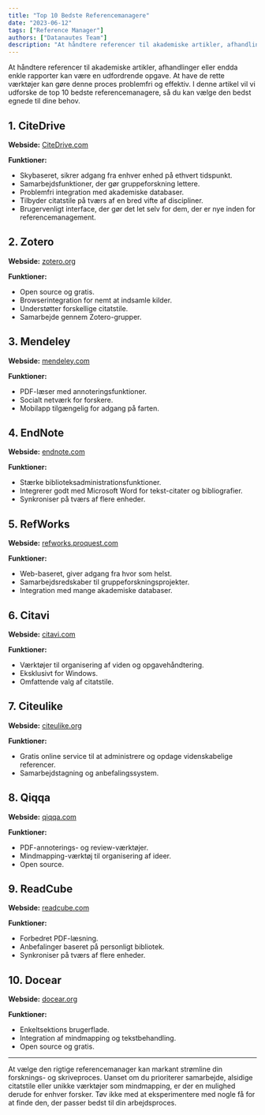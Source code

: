 ```yaml
---
title: "Top 10 Bedste Referencemanagere"
date: "2023-06-12"
tags: ["Reference Manager"]
authors: ["Datanautes Team"]
description: "At håndtere referencer til akademiske artikler, afhandlinger eller endda enkle rapporter kan være en udfordrende opgave. At have de rette værktøjer kan gøre denne proces problemfri og effektiv. I denne artikel vil vi udforske de top 10 bedste referencemanagere, så du kan vælge den bedst egnede til dine behov."
---
```


At håndtere referencer til akademiske artikler, afhandlinger eller endda enkle rapporter kan være en udfordrende opgave. At have de rette værktøjer kan gøre denne proces problemfri og effektiv. I denne artikel vil vi udforske de top 10 bedste referencemanagere, så du kan vælge den bedst egnede til dine behov.

## 1. **CiteDrive**

**Webside:** [CiteDrive.com](https://citedrive.com/)

**Funktioner:**

- Skybaseret, sikrer adgang fra enhver enhed på ethvert tidspunkt.
- Samarbejdsfunktioner, der gør gruppeforskning lettere.
- Problemfri integration med akademiske databaser.
- Tilbyder citatstile på tværs af en bred vifte af discipliner.
- Brugervenligt interface, der gør det let selv for dem, der er nye inden for referencemanagement.

## 2. **Zotero**

**Webside:** [zotero.org](https://www.zotero.org/)

**Funktioner:**

- Open source og gratis.
- Browserintegration for nemt at indsamle kilder.
- Understøtter forskellige citatstile.
- Samarbejde gennem Zotero-grupper.

## 3. **Mendeley**

**Webside:** [mendeley.com](https://www.mendeley.com/)

**Funktioner:**

- PDF-læser med annoteringsfunktioner.
- Socialt netværk for forskere.
- Mobilapp tilgængelig for adgang på farten.

## 4. **EndNote**

**Webside:** [endnote.com](https://www.endnote.com/)

**Funktioner:**

- Stærke biblioteksadministrationsfunktioner.
- Integrerer godt med Microsoft Word for tekst-citater og bibliografier.
- Synkroniser på tværs af flere enheder.

## 5. **RefWorks**

**Webside:** [refworks.proquest.com](https://refworks.proquest.com/)

**Funktioner:**

- Web-baseret, giver adgang fra hvor som helst.
- Samarbejdsredskaber til gruppeforskningsprojekter.
- Integration med mange akademiske databaser.

## 6. **Citavi**

**Webside:** [citavi.com](https://www.citavi.com/)

**Funktioner:**

- Værktøjer til organisering af viden og opgavehåndtering.
- Eksklusivt for Windows.
- Omfattende valg af citatstile.

## 7. **Citeulike**

**Webside:** [citeulike.org](http://www.citeulike.org/)

**Funktioner:**

- Gratis online service til at administrere og opdage videnskabelige referencer.
- Samarbejdstagning og anbefalingssystem.

## 8. **Qiqqa**

**Webside:** [qiqqa.com](https://www.qiqqa.com/)

**Funktioner:**

- PDF-annoterings- og review-værktøjer.
- Mindmapping-værktøj til organisering af ideer.
- Open source.

## 9. **ReadCube**

**Webside:** [readcube.com](https://www.readcube.com/)

**Funktioner:**

- Forbedret PDF-læsning.
- Anbefalinger baseret på personligt bibliotek.
- Synkroniser på tværs af flere enheder.

## 10. **Docear**

**Webside:** [docear.org](http://www.docear.org/)

**Funktioner:**

- Enkeltsektions brugerflade.
- Integration af mindmapping og tekstbehandling.
- Open source og gratis.

---

At vælge den rigtige referencemanager kan markant strømline din forsknings- og skriveproces. Uanset om du prioriterer samarbejde, alsidige citatstile eller unikke værktøjer som mindmapping, er der en mulighed derude for enhver forsker. Tøv ikke med at eksperimentere med nogle få for at finde den, der passer bedst til din arbejdsproces.
